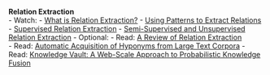 __Relation Extraction__  
     - Watch:
         - [What is Relation Extraction?](https://class.coursera.org/nlp/lecture/138)
         - [Using Patterns to Extract Relations](https://class.coursera.org/nlp/lecture/139)
         - [Supervised Relation Extraction](https://class.coursera.org/nlp/lecture/140)
         - [Semi-Supervised and Unsupervised Relation Extraction](https://class.coursera.org/nlp/lecture/141)
    - Optional: 
        - Read: [A Review of Relation Extraction](http://www.cs.cmu.edu/~nbach/papers/A-survey-on-Relation-Extraction.pdf)    
        - Read: [Automatic Acquisition of Hyponyms from Large Text Corpora](http://acl-arc.comp.nus.edu.sg/archives/acl-arc-090501d3/data/pdf/anthology-PDF/C/C92/C92-2082.pdf)
        - Read: [Knowledge Vault: A Web-Scale Approach to Probabilistic Knowledge Fusion](http://www.cs.ubc.ca/~murphyk/Papers/kv-kdd14.pdf)
